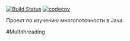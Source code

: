 [![Build Status](https://www.travis-ci.com/iudini/job4j_threads.svg?branch=main)](https://www.travis-ci.com/iudini/job4j_threads)
[![codecov](https://codecov.io/gh/iudini/job4j_threads/branch/main/graph/badge.svg?token=L099Q8F108)](https://codecov.io/gh/iudini/job4j_threads)

Проект по изучению многопоточности в Java.

#Multithreading


